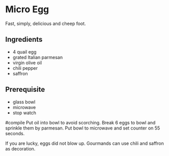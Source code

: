 # Micro Egg

Fast, simply, delicious and cheep foot. 

## Ingredients
- 4 quail egg
- grated Italian parmesan
- virgin olive oil
- chili pepper
- saffron

<!-- ![Alt text](http://www.srecepty.cz/system/images/9380/full.quail_egg.jpg "quail egg") --> 

## Prerequisite
- glass bowl
- microwave
- stop watch
 

#compile
Put oil into bowl to avoid scorching. Break 6 eggs to bowl and sprinkle them by parmesan. Put bowl to microwave and set counter on 55 seconds.

If you are lucky, eggs did not blow up. Gourmands can use chili and saffron as decoration.

<!-- !Result](http://www.srecepty.cz/system/images/9380/full.quail_egg.jpg "result") --> 


 

